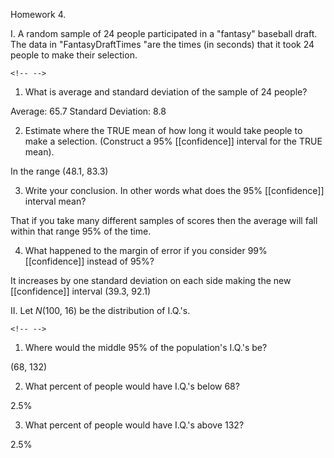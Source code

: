 Homework 4.

I.  A random sample of 24 people participated in a "fantasy" baseball draft. The data in "FantasyDraftTimes "are the times (in seconds) that it took 24 people to make their selection.

```{=html}
<!-- -->
```
1.  What is average and standard deviation of the sample of 24 people?

Average: 65.7 Standard Deviation: 8.8

2.  Estimate where the TRUE mean of how long it would take people to make a selection. (Construct a 95% [[confidence]] interval for the TRUE mean).

In the range (48.1, 83.3)

3.  Write your conclusion. In other words what does the 95% [[confidence]] interval mean?

That if you take many different samples of scores then the average will fall within that range 95% of the time.

4.  What happened to the margin of error if you consider 99% [[confidence]] instead of 95%?

It increases by one standard deviation on each side making the new [[confidence]] interval (39.3, 92.1)

II. Let *N*(100, 16) be the distribution of I.Q.'s.

```{=html}
<!-- -->
```
1.  Where would the middle 95% of the population's I.Q.'s be?

(68, 132)

2.  What percent of people would have I.Q.'s below 68?

2.5%

3.  What percent of people would have I.Q.'s above 132?

2.5%
